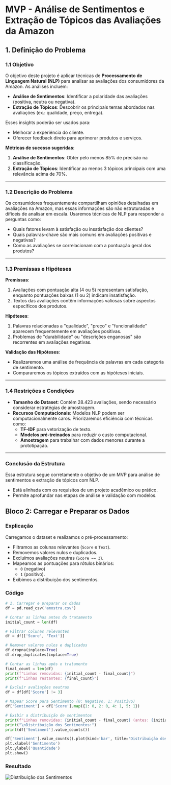 # MVP - Análise de Sentimentos e Extração de Tópicos das Avaliações da Amazon

## 1. Definição do Problema

### 1.1 Objetivo
O objetivo deste projeto é aplicar técnicas de **Processamento de Linguagem Natural (NLP)** para analisar as avaliações dos consumidores da Amazon. As análises incluem:

- **Análise de Sentimentos**: Identificar a polaridade das avaliações (positiva, neutra ou negativa).
- **Extração de Tópicos**: Descobrir os principais temas abordados nas avaliações (ex.: qualidade, preço, entrega).

Esses insights poderão ser usados para:
- Melhorar a experiência do cliente.
- Oferecer feedback direto para aprimorar produtos e serviços.

**Métricas de sucesso sugeridas**:
1. **Análise de Sentimentos**: Obter pelo menos 85% de precisão na classificação.
2. **Extração de Tópicos**: Identificar ao menos 3 tópicos principais com uma relevância acima de 70%.

---

### 1.2 Descrição do Problema
Os consumidores frequentemente compartilham opiniões detalhadas em avaliações na Amazon, mas essas informações são não estruturadas e difíceis de analisar em escala. Usaremos técnicas de NLP para responder a perguntas como:
- Quais fatores levam à satisfação ou insatisfação dos clientes?
- Quais palavras-chave são mais comuns em avaliações positivas e negativas?
- Como as avaliações se correlacionam com a pontuação geral dos produtos?

---

### 1.3 Premissas e Hipóteses

**Premissas**:
1. Avaliações com pontuação alta (4 ou 5) representam satisfação, enquanto pontuações baixas (1 ou 2) indicam insatisfação.
2. Textos das avaliações contêm informações valiosas sobre aspectos específicos dos produtos.

**Hipóteses**:
1. Palavras relacionadas a "qualidade", "preço" e "funcionalidade" aparecem frequentemente em avaliações positivas.
2. Problemas de "durabilidade" ou "descrições enganosas" são recorrentes em avaliações negativas.

**Validação das Hipóteses**:
- Realizaremos uma análise de frequência de palavras em cada categoria de sentimento.
- Compararemos os tópicos extraídos com as hipóteses iniciais.

---

### 1.4 Restrições e Condições

- **Tamanho do Dataset**: Contém 28.423 avaliações, sendo necessário considerar estratégias de amostragem.
- **Recursos Computacionais**: Modelos NLP podem ser computacionalmente caros. Priorizaremos eficiência com técnicas como:
  - **TF-IDF** para vetorização de texto.
  - **Modelos pré-treinados** para reduzir o custo computacional.
  - **Amostragem** para trabalhar com dados menores durante a prototipação.

---

### Conclusão da Estrutura
Essa estrutura segue corretamente o objetivo de um MVP para análise de sentimentos e extração de tópicos com NLP.
- Está alinhada com os requisitos de um projeto acadêmico ou prático.
- Permite aprofundar nas etapas de análise e validação com modelos.

## Bloco 2: Carregar e Preparar os Dados

### Explicação

Carregamos o dataset e realizamos o pré-processamento:
- Filtramos as colunas relevantes (`Score` e `Text`).
- Removemos valores nulos e duplicados.
- Excluímos avaliações neutras (`Score == 3`).
- Mapeamos as pontuações para rótulos binários:
  - `0` (negativo)
  - `1` (positivo).
- Exibimos a distribuição dos sentimentos.

### Código

```python
# 1. Carregar e preparar os dados
df = pd.read_csv('amostra.csv')

# Contar as linhas antes do tratamento
initial_count = len(df)

# Filtrar colunas relevantes
df = df[['Score', 'Text']]

# Remover valores nulos e duplicados
df.dropna(inplace=True)
df.drop_duplicates(inplace=True)

# Contar as linhas após o tratamento
final_count = len(df)
print(f"Linhas removidas: {initial_count - final_count}")
print(f"Linhas restantes: {final_count}")

# Excluir avaliações neutras
df = df[df['Score'] != 3]

# Mapear Score para Sentimento (0: Negativo, 1: Positivo)
df['Sentiment'] = df['Score'].map({1: 0, 2: 0, 4: 1, 5: 1})

# Exibir a distribuição de sentimentos
print(f"Linhas removidas: {initial_count - final_count} (antes: {initial_count}, depois: {final_count})")
print("\nDistribuição dos Sentimentos:")
print(df['Sentiment'].value_counts())

df['Sentiment'].value_counts().plot(kind='bar', title='Distribuição dos Sentimentos', figsize=(6,4))
plt.xlabel('Sentimento')
plt.ylabel('Quantidade')
plt.show()
```

### Resultado

![Distribuição dos Sentimentos](https://raw.githubusercontent.com/brunacpg/MVP-Machine-Learning/main/distribuicao_sentimentos.png)




